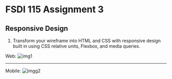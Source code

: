 # FSDI 115 Assignment 3
## Responsive Design

1. Transform your wireframe into HTML and CSS with responsive design built in using CSS relative units, Flexbox, and media queries.

Web:
![img1](https://user-images.githubusercontent.com/61714687/177229372-cc7a76ab-1be8-49a7-92b0-108a7f4868c2.JPG)

---
Mobile:
![imgg2](https://user-images.githubusercontent.com/61714687/177229380-34d6ff7f-cecc-4f1b-9f7a-2428956fc46b.JPG)
